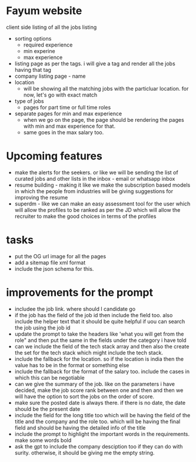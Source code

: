 # Fayum website

client side listing of all the jobs listing

- sorting options
  - required experience
  - min experine
  - max experience
- listing page as per the tags. i will give a tag and render all the jobs having that tag
- company listing page - name
- location
  - will be showing all the matching jobs with the particluar location. for now, let's go with exact match
- type of jobs
  - pages for part time or full time roles
- separate pages for min and max experience
  - when we go on the page, the page should be rendering the pages with min and max experience for that.
  - same goes in the max salary too.

# Upcoming features
- make the alerts for the seekers. or like we will be sending the list of curated jobs and other lists in the inbox - email or whatsapp inbox
- resume building - making it like we make the subscription based models in which the people from industries will be giving suggestions for improving the resume
- superdm - like we can make an easy assessment tool for the user which will allow the profiles to be ranked as per the JD which will allow the recruiter to make the 
    good choices in terms of the profiles 


# tasks

- put the OG url image for all the pages
- add a sitemap file xml format
- include the json schema for this.

# improvements for the prompt

- includee the job link. where should I candidate go
- if the job has the field of the job id then include the field too. also include the helper text that it should be quite helpful if uou can search the job using the job id
- update the prompt to take the headers like 'what you will get from the role" and then put the same in the fields under the category i have told
- can we include the field of the tech stack array and then also the create the set for the tech stack which might include the tech stack.
- include the fallback for the location. so if the location is india then the value has to be in the format or something else
- include the fallback for the format of the salary too. include the cases in which this can be negotiable
- can we give the summary of the job. like on the parameters i have decided, make the job score rank between one and then and then we will have the option to sort the jobs on the order of score.
- make sure the posted date is always there. if there is no date, the date should be the present date
- include the field for the long title too which will be having the field of the title and the company and the role too. which will be having the final field and should be having the detailed info of the title
- include the prompt to highlight the important words in the requirements. make some words bold
- ask the gpt to include the company desciption too if they can do with surity. otherwise, it should be giving me the empty string.
